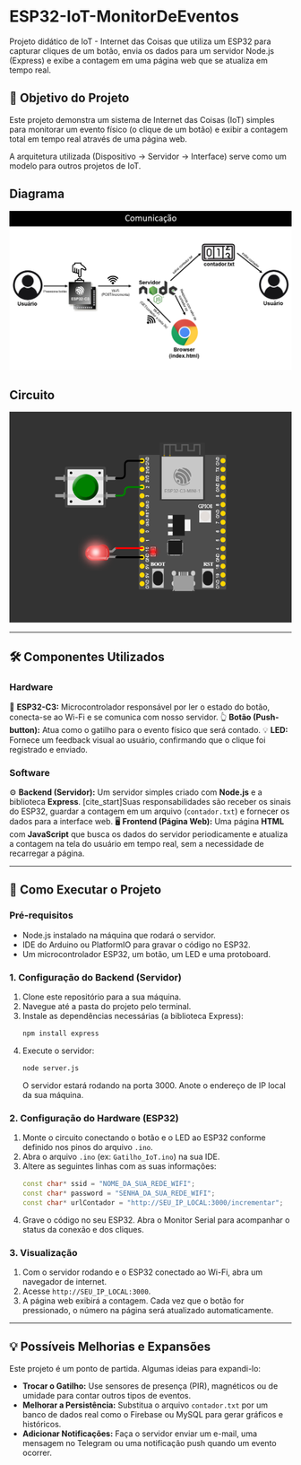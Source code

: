 # ESP32-IoT-MonitorDeEventos
Projeto didático de IoT - Internet das Coisas que utiliza um ESP32 para capturar cliques de um botão, envia os dados para um servidor Node.js (Express) e exibe a contagem em uma página web que se atualiza em tempo real.

## 🎯 Objetivo do Projeto
Este projeto demonstra um sistema de Internet das Coisas (IoT) simples para monitorar um evento físico (o clique de um botão) e exibir a contagem total em tempo real através de uma página web. 

A arquitetura utilizada (Dispositivo → Servidor → Interface) serve como um modelo para outros projetos de IoT. 

## Diagrama
![Diagrama](https://github.com/gladimircc/ESP32-IoT-MonitorDeEventos/blob/main/Diagrama.png)

## Circuito
![Circuito](https://github.com/gladimircc/ESP32-IoT-MonitorDeEventos/blob/main/circuito.png)

---

## 🛠️ Componentes Utilizados

### Hardware
🧠 **ESP32-C3:** Microcontrolador responsável por ler o estado do botão, conecta-se ao Wi-Fi e se comunica com nosso servidor. 
👆 **Botão (Push-button):** Atua como o gatilho para o evento físico que será contado. 
💡 **LED:** Fornece um feedback visual ao usuário, confirmando que o clique foi registrado e enviado. 

### Software
⚙️ **Backend (Servidor):** Um servidor simples criado com **Node.js** e a biblioteca **Express**. [cite_start]Suas responsabilidades são receber os sinais do ESP32, guardar a contagem em um arquivo (`contador.txt`) e fornecer os dados para a interface web. 
🖥️ **Frontend (Página Web):** Uma página **HTML** com **JavaScript** que busca os dados do servidor periodicamente e atualiza a contagem na tela do usuário em tempo real, sem a necessidade de recarregar a página. 

---

## 🚀 Como Executar o Projeto

### Pré-requisitos
* Node.js instalado na máquina que rodará o servidor.
* IDE do Arduino ou PlatformIO para gravar o código no ESP32.
* Um microcontrolador ESP32, um botão, um LED e uma protoboard.

### 1. Configuração do Backend (Servidor)
1.  Clone este repositório para a sua máquina.
2.  Navegue até a pasta do projeto pelo terminal.
3.  Instale as dependências necessárias (a biblioteca Express):
    ```bash
    npm install express
    ```
4.  Execute o servidor:
    ```bash
    node server.js
    ```
    O servidor estará rodando na porta 3000. Anote o endereço de IP local da sua máquina.

### 2. Configuração do Hardware (ESP32)
1.  Monte o circuito conectando o botão e o LED ao ESP32 conforme definido nos pinos do arquivo `.ino`.
2.  Abra o arquivo `.ino` (ex: `Gatilho_IoT.ino`) na sua IDE.
3.  Altere as seguintes linhas com as suas informações:
    ```cpp
    const char* ssid = "NOME_DA_SUA_REDE_WIFI";
    const char* password = "SENHA_DA_SUA_REDE_WIFI";
    const char* urlContador = "http://SEU_IP_LOCAL:3000/incrementar"; 
    ```
4.  Grave o código no seu ESP32. Abra o Monitor Serial para acompanhar o status da conexão e dos cliques.

### 3. Visualização
1.  Com o servidor rodando e o ESP32 conectado ao Wi-Fi, abra um navegador de internet.
2.  Acesse `http://SEU_IP_LOCAL:3000`.
3.  A página web exibirá a contagem. Cada vez que o botão for pressionado, o número na página será atualizado automaticamente.

---

## 💡 Possíveis Melhorias e Expansões
Este projeto é um ponto de partida. Algumas ideias para expandi-lo:
* **Trocar o Gatilho:** Use sensores de presença (PIR), magnéticos ou de umidade para contar outros tipos de eventos.
* **Melhorar a Persistência:** Substitua o arquivo `contador.txt` por um banco de dados real como o Firebase ou MySQL para gerar gráficos e históricos. 
* **Adicionar Notificações:** Faça o servidor enviar um e-mail, uma mensagem no Telegram ou uma notificação push quando um evento ocorrer.
